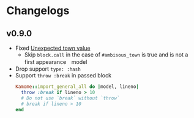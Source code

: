 # Changelogs

## v0.9.0

* Fixed [Unexpected town value](https://github.com/kengos/kamome/issues/1)
  * Skip `block.call` in the case of `#ambisous_town` is true and is not a first appearance　model
* Drop support `type: :hash`
* Support `throw :break` in passed block
  ```rb
  Kamome::import_general_all do |model, lineno|
    throw :break if lineno > 10
    # Do not use `break` without `throw`
    # break if lineno > 10
  end
